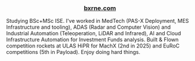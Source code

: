 <h3 align="center"><a href="https://bxrne.com">bxrne.com</a></h3>

Studying BSc+MSc ISE. I've worked in MedTech (PAS-X Deployment, MES Infrastructure and tooling), ADAS (Radar and Computer Vision) and Industrial Automation (Teleoperation, LiDAR and Infrared), AI and Cloud Infrastructure Automation for Investment Funds analysis. Built & Flown competition rockets at ULAS HiPR for MachX (2nd in 2025) and EuRoC competitions (5th in Payload). Enjoy doing hard things.
